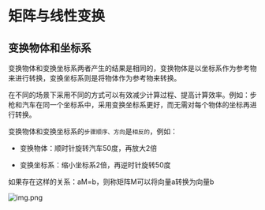 # 矩阵与线性变换

## 变换物体和坐标系

变换物体和变换坐标系两者产生的结果是相同的，变换物体是以坐标系作为参考物来进行转换，变换坐标系则是将物体作为参考物来转换。

在不同的场景下采用不同的方式可以有效减少计算过程、提高计算效率。例如：步枪和汽车在同一个坐标系中，采用变换坐标系更好，而无需对每个物体的坐标再进行转换。

变换物体和变换坐标系的`步骤顺序、方向`是`相反的`，例如：

- 变换物体：顺时针旋转汽车50度，再放大2倍

- 变换坐标系：缩小坐标系2倍，再逆时针旋转50度

如果存在这样的关系：aM=b，则称矩阵M可以将向量a转换为向量b

![img.png](/imgs/visual/3d-math/matrix-transform.png)
